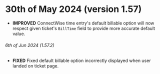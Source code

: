 # 30th of May 2024 (version 1.57)

- **IMPROVED** ConnectWise time entry's default billable option will now respect given ticket's `BillTime` field to provide more accurate default value.

###### 6th of Jun 2024 (1.57.2)
- **FIXED** Fixed default billable option incorrectly displayed when user landed on ticket page. 
